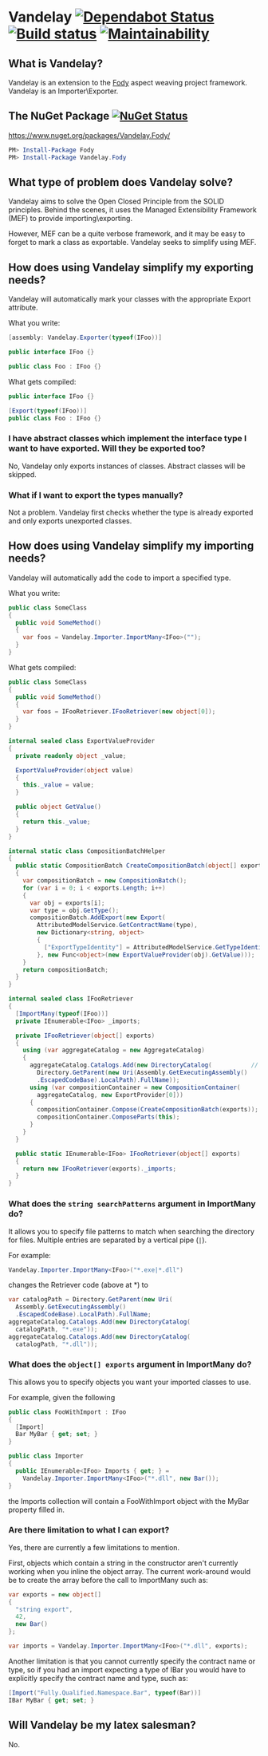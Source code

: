 # Vandelay [![Dependabot Status](https://api.dependabot.com/badges/status?host=github&repo=jasonwoods-7/Vandelay)](https://dependabot.com) [![Build status](https://ci.appveyor.com/api/projects/status/uvm747hjwyus7wba?svg=true)](https://ci.appveyor.com/project/jasonwoods-7/vandelay) [![Maintainability](https://api.codeclimate.com/v1/badges/3508b8042502b7125414/maintainability)](https://codeclimate.com/github/jasonwoods-7/Vandelay/maintainability)

## What is Vandelay?

Vandelay is an extension to the [Fody](https://github.com/Fody/Fody) aspect weaving project framework.  Vandelay is an Importer\Exporter.

## The NuGet Package [![NuGet Status](http://img.shields.io/nuget/v/Vandelay.Fody.svg?style=flat)](https://www.nuget.org/packages/Vandelay.Fody/)

https://www.nuget.org/packages/Vandelay.Fody/

```powershell
PM> Install-Package Fody
PM> Install-Package Vandelay.Fody
```

## What type of problem does Vandelay solve?

Vandelay aims to solve the Open Closed Principle from the SOLID principles.  Behind the scenes, it uses the Managed Extensibility Framework (MEF) to provide importing\exporting.

However, MEF can be a quite verbose framework, and it may be easy to forget to mark a class as exportable.  Vandelay seeks to simplify using MEF.

## How does using Vandelay simplify my exporting needs?

Vandelay will automatically mark your classes with the appropriate Export attribute.

What you write:

``` c#
[assembly: Vandelay.Exporter(typeof(IFoo))]

public interface IFoo {}

public class Foo : IFoo {}
```

What gets compiled:

``` c#
public interface IFoo {}

[Export(typeof(IFoo))]
public class Foo : IFoo {}
```

### I have abstract classes which implement the interface type I want to have exported.  Will they be exported too?

No, Vandelay only exports instances of classes.  Abstract classes will be skipped.

### What if I want to export the types manually?

Not a problem.  Vandelay first checks whether the type is already exported and only exports unexported classes.

## How does using Vandelay simplify my importing needs?

Vandelay will automatically add the code to import a specified type.

What you write:
``` c#
public class SomeClass
{
  public void SomeMethod()
  {
    var foos = Vandelay.Importer.ImportMany<IFoo>("");
  }
}
```

What gets compiled:

``` c#
public class SomeClass
{
  public void SomeMethod()
  {
    var foos = IFooRetriever.IFooRetriever(new object[0]);
  }
}

internal sealed class ExportValueProvider
{
  private readonly object _value;

  ExportValueProvider(object value)
  {
    this._value = value;
  }

  public object GetValue()
  {
    return this._value;
  }
}

internal static class CompositionBatchHelper
{
  public static CompositionBatch CreateCompositionBatch(object[] exports)
  {
    var compositionBatch = new CompositionBatch();
    for (var i = 0; i < exports.Length; i++)
    {
      var obj = exports[i];
      var type = obj.GetType();
      compositionBatch.AddExport(new Export(
        AttributedModelService.GetContractName(type),
        new Dictionary<string, object>
        {
          ["ExportTypeIdentity"] = AttributedModelService.GetTypeIdentity(type)
        }, new Func<object>(new ExportValueProvider(obj).GetValue)));
    }
    return compositionBatch;
  }
}

internal sealed class IFooRetriever
{
  [ImportMany(typeof(IFoo))]
  private IEnumerable<IFoo> _imports;

  private IFooRetriever(object[] exports)
  {
    using (var aggregateCatalog = new AggregateCatalog)
    {
      aggregateCatalog.Catalogs.Add(new DirectoryCatalog(           // *
        Directory.GetParent(new Uri(Assembly.GetExecutingAssembly()
        .EscapedCodeBase).LocalPath).FullName));
      using (var compositionContainer = new CompositionContainer(
        aggregateCatalog, new ExportProvider[0]))
      {
        compositionContainer.Compose(CreateCompositionBatch(exports));
        compositionContainer.ComposeParts(this);
      }
    }
  }

  public static IEnumerable<IFoo> IFooRetriever(object[] exports)
  {
    return new IFooRetriever(exports)._imports;
  }
}
```

### What does the `string searchPatterns` argument in ImportMany do?

It allows you to specify file patterns to match when searching the directory for files.  Multiple entries are separated by a vertical pipe (`|`).

For example:

``` c#
Vandelay.Importer.ImportMany<IFoo>("*.exe|*.dll")
```

changes the Retriever code (above at *) to

``` c#
var catalogPath = Directory.GetParent(new Uri(
  Assembly.GetExecutingAssembly()
  .EscapedCodeBase).LocalPath).FullName;
aggregateCatalog.Catalogs.Add(new DirectoryCatalog(
  catalogPath, "*.exe"));
aggregateCatalog.Catalogs.Add(new DirectoryCatalog(
  catalogPath, "*.dll"));
```

### What does the `object[] exports` argument in ImportMany do?

This allows you to specify objects you want your imported classes to use.

For example, given the following

``` c#
public class FooWithImport : IFoo
{
  [Import]
  Bar MyBar { get; set; }
}

public class Importer
{
  public IEnumerable<IFoo> Imports { get; } =
    Vandelay.Importer.ImportMany<IFoo>("*.dll", new Bar());
}
```

the Imports collection will contain a FooWithImport object with the MyBar property filled in.

### Are there limitation to what I can export?

Yes, there are currently a few limitations to mention.

First, objects which contain a string in the constructor aren't currently working when you inline the object array.  The current work-around would be to create the array before the call to ImportMany such as:

``` c#
var exports = new object[]
{
  "string export",
  42,
  new Bar()
};

var imports = Vandelay.Importer.ImportMany<IFoo>("*.dll", exports);
```

Another limitation is that you cannot currently specify the contract name or type, so if you had an import expecting a type of IBar you would have to explicitly specify the contract name and type, such as:

``` c#
[Import("Fully.Qualified.Namespace.Bar", typeof(Bar))]
IBar MyBar { get; set; }
```

## Will Vandelay be my latex salesman?

No.
